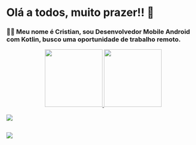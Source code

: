 # Olá a todos, muito prazer!! 🍃
### 👨‍💻 Meu nome é Cristian, sou Desenvolvedor Mobile Android com Kotlin, busco uma oportunidade de trabalho remoto.

<div align="center">
  <a href="https://github.com/cristianbragaa">
    <img height="150em" src="https://github-readme-stats.vercel.app/api?username=cristianbragaa&show_icons=true&theme=github_dark&include_all_commits=true&count_private=true"/>
  <img height="150em" src="https://github-readme-stats.vercel.app/api/top-langs/?username=cristianbragaa&layout=compact&langs_count=7&theme=github_dark"/>
</div>
<div style="display: inline_block"><br>
  <img src="https://skillicons.dev/icons?i=androidstudio,kotlin" />
</div>

##

<div> 
  <a href="https://www.linkedin.com/in/cristianbragadev/" target="_blank"><img src="https://img.shields.io/badge/-LinkedIn-%230077B5?style=for-the-badge&logo=linkedin&logoColor=white" target="_blank"></a> 
</div>

